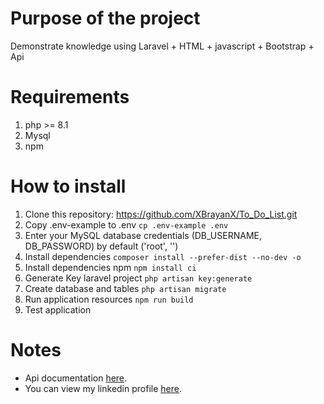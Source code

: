 # Purpose of the project
Demonstrate knowledge using Laravel + HTML + javascript + Bootstrap + Api


# Requirements
1. php >= 8.1
2. Mysql
3. npm 


# How to install
1. Clone this repository: https://github.com/XBrayanX/To_Do_List.git
2. Copy .env-example to .env `cp .env-example .env`
3. Enter your MySQL database credentials (DB_USERNAME, DB_PASSWORD) by default ('root', '')
4. Install dependencies `composer install --prefer-dist --no-dev -o`
5. Install dependencies npm `npm install ci`
6. Generate Key laravel project `php artisan key:generate`
7. Create database and tables `php artisan migrate`
8. Run application resources `npm run build`
9. Test application 


# Notes
- Api documentation <a href="https://documenter.getpostman.com/view/13071820/2s93JqRjZq" target="_blank">here</a>.
- You can view my linkedin profile <a href="https://hn.linkedin.com/in/brayan-a-31a926207" target="_blank">here</a>.